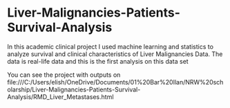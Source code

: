 # Liver-Malignancies-Patients-Survival-Analysis
In this academic clinical project I used machine learning and statistics to analyze survival and clinical characteristics of Liver Malignancies Data. The data is real-life data and this is the first analysis on this data set

You can see the project with outputs on file:///C:/Users/elish/OneDrive/Documents/01%20Bar%20Ilan/NRW%20scholarship/Liver-Malignancies-Patients-Survival-Analysis/RMD_Liver_Metastases.html
